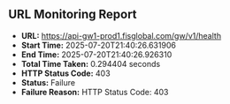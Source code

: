 ## URL Monitoring Report

- **URL:** https://api-gw1-prod1.fisglobal.com/gw/v1/health
- **Start Time:** 2025-07-20T21:40:26.631906
- **End Time:** 2025-07-20T21:40:26.926310
- **Total Time Taken:** 0.294404 seconds
- **HTTP Status Code:** 403
- **Status:** Failure
- **Failure Reason:** HTTP Status Code: 403
